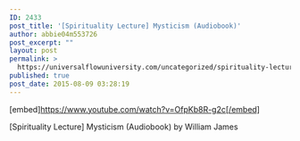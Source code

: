 ```yaml
---
ID: 2433
post_title: '[Spirituality Lecture] Mysticism (Audiobook)'
author: abbie04m553726
post_excerpt: ""
layout: post
permalink: >
  https://universalflowuniversity.com/uncategorized/spirituality-lecture-mysticism-audiobook/
published: true
post_date: 2015-08-09 03:28:19
---
```

[embed]https://www.youtube.com/watch?v=OfpKb8R-g2c[/embed]<br>
<p>[Spirituality Lecture] Mysticism (Audiobook) by William James</p>